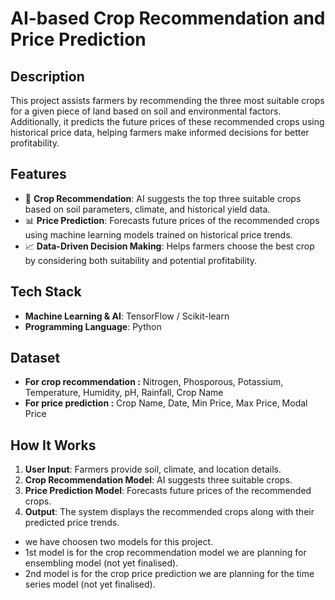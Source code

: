 # **AI-based Crop Recommendation and Price Prediction**

## **Description**
This project assists farmers by recommending the three most suitable crops for a given piece of land based on soil and environmental factors. Additionally, it predicts the future prices of these recommended crops using historical price data, helping farmers make informed decisions for better profitability.

## **Features**
- 🌱 **Crop Recommendation**: AI suggests the top three suitable crops based on soil parameters, climate, and historical yield data.  
- 📊 **Price Prediction**: Forecasts future prices of the recommended crops using machine learning models trained on historical price trends.  
- 📈 **Data-Driven Decision Making**: Helps farmers choose the best crop by considering both suitability and potential profitability.  

## **Tech Stack**
- **Machine Learning & AI**: TensorFlow / Scikit-learn  
- **Programming Language**: Python  

## **Dataset**
- **For crop recommendation :** Nitrogen, Phosporous, Potassium, Temperature, Humidity, pH, Rainfall, Crop Name
- **For price prediction :** Crop Name, Date, Min Price, Max Price, Modal Price

## **How It Works**
1. **User Input**: Farmers provide soil, climate, and location details.  
2. **Crop Recommendation Model**: AI suggests three suitable crops.  
3. **Price Prediction Model**: Forecasts future prices of the recommended crops.  
4. **Output**: The system displays the recommended crops along with their predicted price trends.  

- we have choosen two models for this project.
- 1st model is for the crop recommendation model we are planning for ensembling model (not yet finalised).
- 2nd model is for the crop price prediction we are planning for the time series model (not yet finalised).